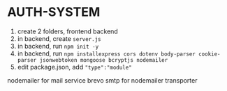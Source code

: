 # AUTH-SYSTEM

1. create 2 folders, frontend backend
2. in backend, create `server.js`
3. in backend, run `npm init -y`
4. in backend, run `npm installexpress cors dotenv body-parser cookie-parser jsonwebtoken mongoose bcryptjs nodemailer`
5. edit package.json, add `"type":"module"`

nodemailer for mail service
brevo smtp for nodemailer transporter
